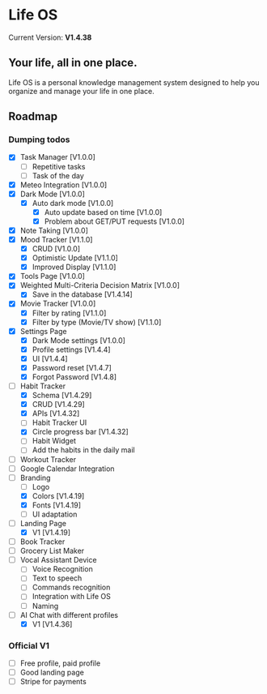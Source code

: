 # Life OS

Current Version: **V1.4.38**

## Your life, all in one place.

Life OS is a personal knowledge management system designed to help you organize and manage your life in one place.

## Roadmap

### Dumping todos

- [x] Task Manager [V1.0.0]
    - [ ] Repetitive tasks
    - [ ] Task of the day
- [x] Meteo Integration [V1.0.0]
- [x] Dark Mode [V1.0.0]
    - [x] Auto dark mode [V1.0.0]
        - [x] Auto update based on time [V1.0.0]
        - [x] Problem about GET/PUT requests [V1.0.0]
- [x] Note Taking [V1.0.0]
- [x] Mood Tracker [V1.1.0]
    - [x] CRUD [V1.0.0]
    - [x] Optimistic Update [V1.1.0]
    - [x] Improved Display [V1.1.0]
- [x] Tools Page [V1.0.0]
- [x] Weighted Multi-Criteria Decision Matrix [V1.0.0]
    - [x] Save in the database [V1.4.14]
- [x] Movie Tracker [V1.0.0]
    - [x] Filter by rating [V1.1.0]
    - [x] Filter by type (Movie/TV show) [V1.1.0]
- [x] Settings Page
    - [x] Dark Mode settings [V1.0.0]
    - [x] Profile settings [V1.4.4]
    - [x] UI [V1.4.4]
    - [x] Password reset [V1.4.7]
    - [x] Forgot Password [V1.4.8]
- [ ] Habit Tracker
    - [x] Schema [V1.4.29]
    - [x] CRUD [V1.4.29]
    - [x] APIs [V1.4.32]
    - [ ] Habit Tracker UI
    - [x] Circle progress bar [V1.4.32]
    - [ ] Habit Widget
    - [ ] Add the habits in the daily mail 
- [ ] Workout Tracker
- [ ] Google Calendar Integration
- [ ] Branding
    - [ ] Logo
    - [x] Colors [V1.4.19]
    - [x] Fonts [V1.4.19]
    - [ ] UI adaptation
- [ ] Landing Page
    - [x] V1 [V1.4.19]
- [ ] Book Tracker
- [ ] Grocery List Maker
- [ ] Vocal Assistant Device
    - [ ] Voice Recognition
    - [ ] Text to speech
    - [ ] Commands recognition
    - [ ] Integration with Life OS
    - [ ] Naming
- [ ] AI Chat with different profiles
    - [x] V1 [V1.4.36]

### Official V1

- [ ] Free profile, paid profile
- [ ] Good landing page
- [ ] Stripe for payments

